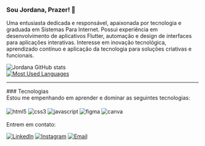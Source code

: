 ### Sou Jordana, Prazer! 👋</br>
Uma entusiasta dedicada e responsável, apaixonada por tecnologia e graduada em Sistemas Para Internet. Possui experiência em desenvolvimento de aplicativos Flutter, automação e design de interfaces para aplicações interativas. Interesse em inovação tecnológica, aprendizado contínuo e aplicação da tecnologia para soluções criativas e funcionais.



![Jordana GitHub stats](https://github-readme-stats.vercel.app/api?username=jordana-rosa&show_icons=true&hide=contribs,prs&cache_seconds=86400&theme=aura) </br>
[![Most Used Languages](https://github-readme-stats.vercel.app/api/top-langs/?username=jordana-rosa&layout=compact&langs_count=16&theme=aura)]()


<hr>
### Tecnologias </br>
Estou me empenhando em aprender e dominar as seguintes tecnologias:
<div style="display: inline_block"></br>
  <img align="center" alt="html5" src="https://img.shields.io/badge/HTML5-E34F26?style=for-the-badge&logo=html5&logoColor=white" />
  <img align="center" alt="css3" src="https://img.shields.io/badge/CSS3-1572B6?style=for-the-badge&logo=css3&logoColor=white" />
  <img align="center" alt="javascript" src="https://img.shields.io/badge/JavaScript-F7DF1E?style=for-the-badge&logo=javascript&logoColor=black" />
    <img align="center" alt="figma" src="https://img.shields.io/badge/Figma-F24E1E?style=for-the-badge&logo=figma&logoColor=white" />
  <img align="center" alt="canva" src="https://img.shields.io/badge/Canva-%2300C4CC.svg?&style=for-the-badge&logo=Canva&logoColor=white" />



</div><br/>
Entrem em contato:

[![Linkedln](https://img.shields.io/badge/LinkedIn-0077B5?style=for-the-badge&logo=linkedin&logoColor=white)](https://www.linkedin.com/in/jordana-rosa-barbosa/)
[![Instagram](https://img.shields.io/badge/Instagram-E4405F?style=for-the-badge&logo=instagram&logoColor=white)](https://www.instagram.com/jordanarosab/)
[![Email](https://img.shields.io/badge/Gmail-D14836?style=for-the-badge&logo=gmail&logoColor=white)](mailto:jordananabarbosa@gmail.com)

<div>
 <a href="https://github.com/jordana-rosa">
 
</div>

